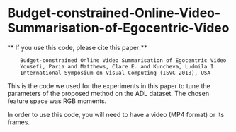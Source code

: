 # Budget-constrained-Online-Video-Summarisation-of-Egocentric-Video
 
 ** If you use this code, please cite this paper:**
 
        Budget-constrained Online Video Summarisation of Egocentric Video
        Yousefi, Paria and Matthews, Clare E. and Kuncheva, Ludmila I. 
        International Symposium on Visual Computing (ISVC 2018), USA

 This is the code we used for the experiments in this paper to tune the parameters of the proposed method on the ADL dataset. 
 The chosen feature space was RGB moments. 
 
 In order to use this code, you will need to have a video (MP4 format) or its frames.


